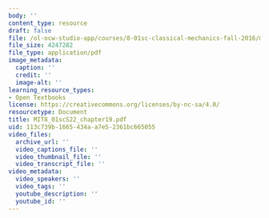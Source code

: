 ```yaml
---
body: ''
content_type: resource
draft: false
file: /ol-ocw-studio-app/courses/8-01sc-classical-mechanics-fall-2016/mit8_01scs22_chapter19.pdf
file_size: 4247282
file_type: application/pdf
image_metadata:
  caption: ''
  credit: ''
  image-alt: ''
learning_resource_types:
- Open Textbooks
license: https://creativecommons.org/licenses/by-nc-sa/4.0/
resourcetype: Document
title: MIT8_01scS22_chapter19.pdf
uid: 113c739b-1665-434a-a7e5-2361bc665055
video_files:
  archive_url: ''
  video_captions_file: ''
  video_thumbnail_file: ''
  video_transcript_file: ''
video_metadata:
  video_speakers: ''
  video_tags: ''
  youtube_description: ''
  youtube_id: ''
---
```

